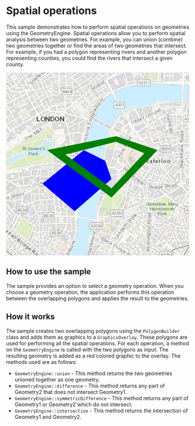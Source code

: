 # Spatial operations

This sample demonstrates how to perform spatial operations on geometries
using the GeometryEngine. Spatial operations allow you to perform
spatial analysis between two geometries. For example, you can union
(combine) two geometries together or find the areas of two geometries
that intersect. For example, if you had a polygon representing rivers
and another polygon representing counties, you could find the rivers
that intersect a given county.

![](screenshot.png)

## How to use the sample

The sample provides an option to select a geometry operation. When you
choose a geometry operation, the application performs this operation
between the overlapping polygons and applies the result to the
geometries.

## How it works

The sample creates two overlapping polygons using the `PolygonBuilder`
class and adds them as graphics to a `GraphicsOverlay`. These polygons
are used for performing all the spatial operations. For each operation,
a method on the `GeometryEngine` is called with the two polygons as
input. The resulting geometry is added as a red colored graphic to the
overlay. The methods used are as follows:

  - `GeometryEngine::union` - This method returns the two geometries
    unioned together as one geometry.
  - `GeometryEngine::difference` - This method returns any part of
    Geometry2 that does not intersect Geometry1.
  - `GeometryEngine::symmetricDifference` - This method returns any part
    of Geometry1 or Geometry2 which do not intersect.
  - `GeometryEngine::intersection` - This method returns the
    intersection of Geometry1 and Geometry2.
